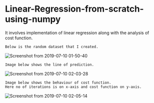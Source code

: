# Linear-Regression-from-scratch-using-numpy
It involves implementation of linear regression along with the analysis of cost function.

    Below is the random dataset that I created. 
![Screenshot from 2019-07-10 01-50-40](https://user-images.githubusercontent.com/31368133/60920765-98093a80-a2b6-11e9-9f7a-7f6f202d5d9f.png)

    Image below shows the line of prediction.
![Screenshot from 2019-07-10 02-03-28](https://user-images.githubusercontent.com/31368133/60920943-0221df80-a2b7-11e9-9341-bc92a5300cfd.png)

    Image below shows the behaviour of cost function. 
    Here no of iterations is on x-axis and cost function on y-axis.
![Screenshot from 2019-07-10 02-05-14](https://user-images.githubusercontent.com/31368133/60921063-444b2100-a2b7-11e9-8891-4fa1aac00aa0.png)
